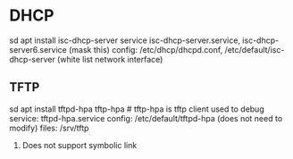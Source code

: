 # DHCP
sd apt install isc-dhcp-server
service isc-dhcp-server.service, isc-dhcp-server6.service (mask this)
config: /etc/dhcp/dhcpd.conf, /etc/default/isc-dhcp-server (white list network interface)

## TFTP
sd apt install tftpd-hpa tftp-hpa # tftp-hpa is tftp client used to debug
service: tftpd-hpa.service
config: /etc/default/tftpd-hpa (does not need to modify)
files: /srv/tftp
  1. Does not support symbolic link
